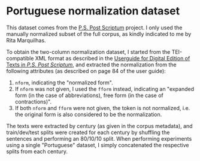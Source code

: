 # Portuguese normalization dataset

This dataset comes from the [P.S. Post Scriptum](http://ps.clul.ul.pt/index.php)
project.  I only used the manually normalized subset of the full corpus, as
kindly indicated to me by Rita Marquilhas.

To obtain the two-column normalization dataset, I started from the
TEI-compatible XML format as described in the [Userguide for Digital Edition of
Texts in *P.S. Post
Scriptum*](http://ps.clul.ul.pt/files/Manual_PS_english.pdf), and extracted the
normalization from the following attributes (as described on page 84 of the user
guide):

1. `nform`, indicating the "normalized form".
2. If `nform` was not given, I used the `fform` instead, indicating an "expanded
   form (in the case of abbreviations), free form (in the case of contractions)".
3. If both `nform` and `fform` were not given, the token is not normalized,
   i.e. the original form is also considered to be the normalization.

The texts were extracted by century (as given in the corpus metadata), and
train/dev/test splits were created for each century by shuffling the sentences
and performing an 80/10/10 split.  When performing experiments using a single
"Portuguese" dataset, I simply concatenated the respective splits from each
century.
